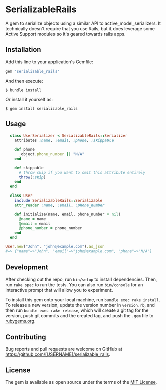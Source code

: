 # SerializableRails

A gem to serialize objects using a similar API to active_model_serializers.
It technically doesn't require that you use Rails, but it does leverage some
Active Support modules so it's geared towards rails apps.

## Installation

Add this line to your application's Gemfile:

```ruby
gem 'serializable_rails'
```

And then execute:

    $ bundle install

Or install it yourself as:

    $ gem install serializable_rails

## Usage

```ruby
  class UserSerializer < SerializableRails::Serializer
    attributes :name, :email, :phone, :skippable

    def phone
      _object.phone_number || "N/A"
    end

    def skippable
      # throw skip if you want to omit this attribute entirely
      throw(:skip)
    end
  end

  class User
    include SerializableRails::Serializable
    attr_reader :name, :email, :phone_number

    def initialize(name, email, phone_number = nil)
      @name = name
      @email = email
      @phone_number = phone_number
    end
  end
```

```ruby
User.new("John", "john@example.com").as_json
#=> {"name"=>"John", "email"=>"john@example.com", "phone"=>"N/A"}
```

## Development

After checking out the repo, run `bin/setup` to install dependencies. Then, run `rake spec` to run the tests. You can also run `bin/console` for an interactive prompt that will allow you to experiment.

To install this gem onto your local machine, run `bundle exec rake install`. To release a new version, update the version number in `version.rb`, and then run `bundle exec rake release`, which will create a git tag for the version, push git commits and the created tag, and push the `.gem` file to [rubygems.org](https://rubygems.org).

## Contributing

Bug reports and pull requests are welcome on GitHub at https://github.com/[USERNAME]/serializable_rails.

## License

The gem is available as open source under the terms of the [MIT License](https://opensource.org/licenses/MIT).
